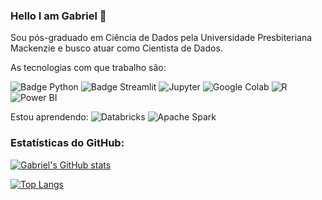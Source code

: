 ### Hello I am Gabriel 👋

Sou pós-graduado em Ciência de Dados pela Universidade Presbiteriana Mackenzie e busco atuar como Cientista de Dados.

As tecnologias com que trabalho são: 

![Badge Python](https://img.shields.io/badge/-Python-black?style=flat-square&logo=Python&logoColor=yellow)
![Badge Streamlit](https://img.shields.io/badge/-Streamlit-black?style=flat-square&logo=Streamlit&logoColor=#FF4B4B)
![Jupyter](https://img.shields.io/badge/-Jupyter-black?style=flat-square&logo=Jupyter&logoColor=orange)
![Google Colab](https://img.shields.io/badge/-Google_Colab-black?style=flat-square&logo=Google+Colab&logoColor=orange)
![R](https://img.shields.io/badge/R-black?style=flat-square&logo=R&logoColor=276DC3)
![Power BI](https://img.shields.io/badge/PowerBI-black?style=flat-square&logo=Power-BI&logoColor=F2C811)

Estou aprendendo: 
![Databricks](https://img.shields.io/badge/Databricks-black?style=flat-square&logo=databricks&logoColor=FF3621)
![Apache Spark](https://img.shields.io/badge/ApacheSpark-black?style=flat-square&logo=apachespark&logoColor=E25A1C)
### Estatísticas do GitHub:

[![Gabriel's GitHub stats](https://github-readme-stats.vercel.app/api?username=gabedewitt&show_icons=true&theme=tokyonight)](https://github.com/anuraghazra/github-readme-stats)

[![Top Langs](https://github-readme-stats.vercel.app/api/top-langs/?username=gabedewitt&hide=html,css&theme=algolia&count_private=true&show_icons=true&layout=compact)](https://github.com/anuraghazra/github-readme-stats)
<!--
**gabedewitt/gabedewitt** is a ✨ _special_ ✨ repository because its `README.md` (this file) appears on your GitHub profile.

Here are some ideas to get you started:

- 🔭 I’m currently working on ...
- 🤔 I’m looking for help with ...
- 📫 How to reach me: ...
- 😄 Pronouns: ...
- ⚡ Fun fact: ...
-->

